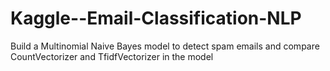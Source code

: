 # Kaggle--Email-Classification-NLP
Build a Multinomial Naive Bayes model to detect spam emails and compare CountVectorizer and TfidfVectorizer in the model
